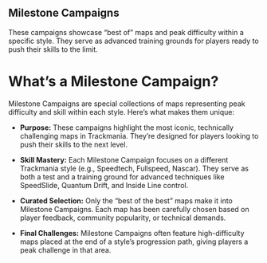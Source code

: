 ## **Milestone Campaigns** ##
These campaigns showcase “best of” maps and peak difficulty within a specific style. They serve as advanced training grounds for players ready to push their skills to the limit.




# What’s a Milestone Campaign? #
Milestone Campaigns are special collections of maps representing peak difficulty and skill within each style. Here’s what makes them unique:

* **Purpose:**
These campaigns highlight the most iconic, technically challenging maps in Trackmania. They’re designed for players looking to push their skills to the next level.

* **Skill Mastery:**
Each Milestone Campaign focuses on a different Trackmania style (e.g., Speedtech, Fullspeed, Nascar). They serve as both a test and a training ground for advanced techniques like SpeedSlide, Quantum Drift, and Inside Line control.

* **Curated Selection:**
Only the “best of the best” maps make it into Milestone Campaigns. Each map has been carefully chosen based on player feedback, community popularity, or technical demands.

* **Final Challenges:**
Milestone Campaigns often feature high-difficulty maps placed at the end of a style’s progression path, giving players a peak challenge in that area.